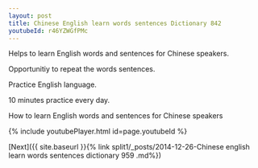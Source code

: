 ```yaml
---
layout: post
title: Chinese English learn words sentences Dictionary 842 
youtubeId: r46YZWGfPMc
---
```

 
 
Helps to learn English words and sentences for Chinese speakers.

Opportunitiy to repeat the words sentences. 

Practice English language. 
 
10 minutes practice every day. 
 
How to learn English words and sentences for Chinese speakers 
 
{% include youtubePlayer.html id=page.youtubeId %}
 
 
[Next]({{ site.baseurl }}{% link  split1/_posts/2014-12-26-Chinese english learn words sentences dictionary 959 .md%})
 

